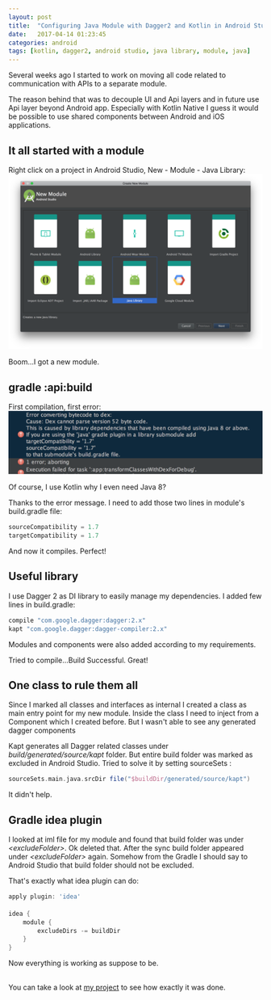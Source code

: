 ```yaml
---
layout: post
title:  "Configuring Java Module with Dagger2 and Kotlin in Android Studio "
date:   2017-04-14 01:23:45
categories: android
tags: [kotlin, dagger2, android studio, java library, module, java]
---
```


Several weeks ago I started to work on moving all code related to communication with APIs to a separate module.

The reason behind that was to decouple UI and Api layers and in future use Api layer beyond Android app. Especially with Kotlin Native I guess it would be possible to use shared components between Android and iOS applications.


## It all started with a module

Right click on a project in Android Studio, New - Module - Java Library:
![Android Studio New Module](/images/android_studio_new_module.png)

Boom...I got a new module.

## gradle :api:build

First compilation, first error:
![Compilation error](/images/compilation_error.png)

Of course, I use Kotlin why I even need Java 8?

Thanks to the error message. I need to add those two lines in module's build.gradle file:
```groovy
sourceCompatibility = 1.7
targetCompatibility = 1.7
```

And now it compiles. Perfect!

## Useful library

I use Dagger 2 as DI library to easily manage my dependencies. I added few lines in build.gradle:
```groovy
compile "com.google.dagger:dagger:2.x"
kapt "com.google.dagger:dagger-compiler:2.x"

```

Modules and components were also added according to my requirements.

Tried to compile...Build Successful. Great!

## One class to rule them all

Since I marked all classes and interfaces as internal I created a class as main entry point for my new module.
Inside the class I need to inject from a Component which I created before. But I wasn't able to see any generated dagger components

Kapt generates all Dagger related classes under _build/generated/source/kapt_ folder. But entire build folder was marked as excluded in Android Studio. Tried to solve it by setting sourceSets :
```groovy
sourceSets.main.java.srcDir file("$buildDir/generated/source/kapt")

```
It didn't help.

## Gradle idea plugin
I looked at iml file for my module and found that build folder was under _\<excludeFolder>_. Ok deleted that.
After the sync build folder appeared under _\<excludeFolder>_ again. Somehow from the Gradle I should say to Android Studio that build folder should not be excluded.

That's exactly what idea plugin can do:
```groovy
apply plugin: 'idea'

idea {
    module {
        excludeDirs -= buildDir
    }
}
```

Now everything is working as suppose to be.
<br><br>

You can take a look at [my project](https://github.com/rustamgaifullin/TranslateIt) to see how exactly it was done.
